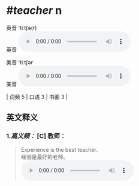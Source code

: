 # ***\#teacher*** n
英音 'tiːtʃə(r)  
英音
<audio src="./media/teacher-B.aac" controls="controls"></audio>

美音 'tiːtʃər  
美音
<audio src="./media/teacher.aac" controls="controls"></audio>



| 词频 5 | 口语 3 | 书面 3 |  

英文释义
---
### 1.*高义频：* **[C] 教师：**  

 > Experience is the best teacher.  
 > 经验是最好的老师。    
<audio src="./media/teacher-1.aac" controls="controls"></audio>



